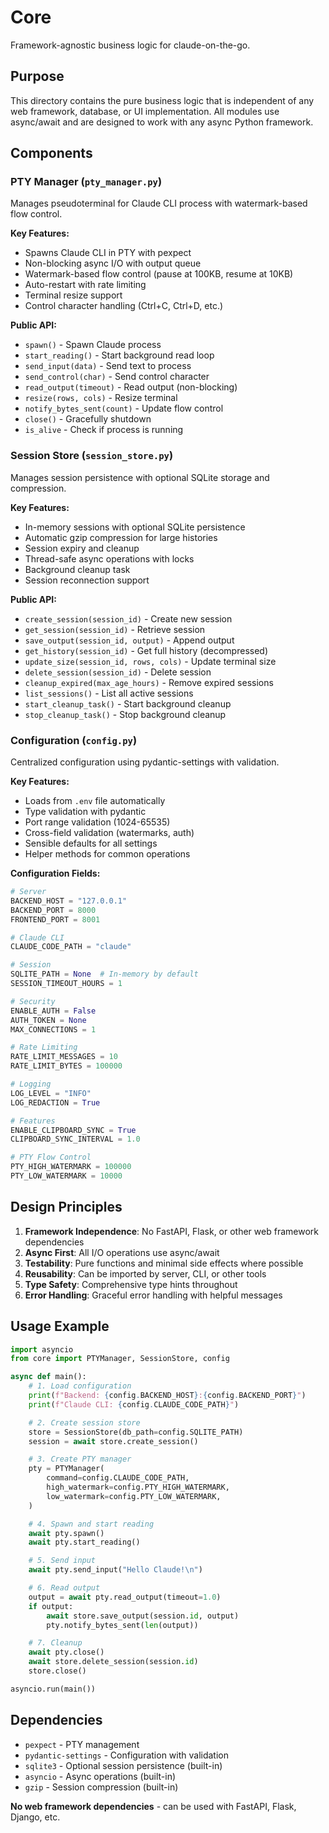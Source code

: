 # Core

Framework-agnostic business logic for claude-on-the-go.

## Purpose

This directory contains the pure business logic that is independent of any web framework, database, or UI implementation. All modules use async/await and are designed to work with any async Python framework.

## Components

### PTY Manager (`pty_manager.py`)
Manages pseudoterminal for Claude CLI process with watermark-based flow control.

**Key Features:**
- Spawns Claude CLI in PTY with pexpect
- Non-blocking async I/O with output queue
- Watermark-based flow control (pause at 100KB, resume at 10KB)
- Auto-restart with rate limiting
- Terminal resize support
- Control character handling (Ctrl+C, Ctrl+D, etc.)

**Public API:**
- `spawn()` - Spawn Claude process
- `start_reading()` - Start background read loop
- `send_input(data)` - Send text to process
- `send_control(char)` - Send control character
- `read_output(timeout)` - Read output (non-blocking)
- `resize(rows, cols)` - Resize terminal
- `notify_bytes_sent(count)` - Update flow control
- `close()` - Gracefully shutdown
- `is_alive` - Check if process is running

### Session Store (`session_store.py`)
Manages session persistence with optional SQLite storage and compression.

**Key Features:**
- In-memory sessions with optional SQLite persistence
- Automatic gzip compression for large histories
- Session expiry and cleanup
- Thread-safe async operations with locks
- Background cleanup task
- Session reconnection support

**Public API:**
- `create_session(session_id)` - Create new session
- `get_session(session_id)` - Retrieve session
- `save_output(session_id, output)` - Append output
- `get_history(session_id)` - Get full history (decompressed)
- `update_size(session_id, rows, cols)` - Update terminal size
- `delete_session(session_id)` - Delete session
- `cleanup_expired(max_age_hours)` - Remove expired sessions
- `list_sessions()` - List all active sessions
- `start_cleanup_task()` - Start background cleanup
- `stop_cleanup_task()` - Stop background cleanup

### Configuration (`config.py`)
Centralized configuration using pydantic-settings with validation.

**Key Features:**
- Loads from `.env` file automatically
- Type validation with pydantic
- Port range validation (1024-65535)
- Cross-field validation (watermarks, auth)
- Sensible defaults for all settings
- Helper methods for common operations

**Configuration Fields:**
```python
# Server
BACKEND_HOST = "127.0.0.1"
BACKEND_PORT = 8000
FRONTEND_PORT = 8001

# Claude CLI
CLAUDE_CODE_PATH = "claude"

# Session
SQLITE_PATH = None  # In-memory by default
SESSION_TIMEOUT_HOURS = 1

# Security
ENABLE_AUTH = False
AUTH_TOKEN = None
MAX_CONNECTIONS = 1

# Rate Limiting
RATE_LIMIT_MESSAGES = 10
RATE_LIMIT_BYTES = 100000

# Logging
LOG_LEVEL = "INFO"
LOG_REDACTION = True

# Features
ENABLE_CLIPBOARD_SYNC = True
CLIPBOARD_SYNC_INTERVAL = 1.0

# PTY Flow Control
PTY_HIGH_WATERMARK = 100000
PTY_LOW_WATERMARK = 10000
```

## Design Principles

1. **Framework Independence**: No FastAPI, Flask, or other web framework dependencies
2. **Async First**: All I/O operations use async/await
3. **Testability**: Pure functions and minimal side effects where possible
4. **Reusability**: Can be imported by server, CLI, or other tools
5. **Type Safety**: Comprehensive type hints throughout
6. **Error Handling**: Graceful error handling with helpful messages

## Usage Example

```python
import asyncio
from core import PTYManager, SessionStore, config

async def main():
    # 1. Load configuration
    print(f"Backend: {config.BACKEND_HOST}:{config.BACKEND_PORT}")
    print(f"Claude CLI: {config.CLAUDE_CODE_PATH}")

    # 2. Create session store
    store = SessionStore(db_path=config.SQLITE_PATH)
    session = await store.create_session()

    # 3. Create PTY manager
    pty = PTYManager(
        command=config.CLAUDE_CODE_PATH,
        high_watermark=config.PTY_HIGH_WATERMARK,
        low_watermark=config.PTY_LOW_WATERMARK,
    )

    # 4. Spawn and start reading
    await pty.spawn()
    await pty.start_reading()

    # 5. Send input
    await pty.send_input("Hello Claude!\n")

    # 6. Read output
    output = await pty.read_output(timeout=1.0)
    if output:
        await store.save_output(session.id, output)
        pty.notify_bytes_sent(len(output))

    # 7. Cleanup
    await pty.close()
    await store.delete_session(session.id)
    store.close()

asyncio.run(main())
```

## Dependencies

- `pexpect` - PTY management
- `pydantic-settings` - Configuration with validation
- `sqlite3` - Optional session persistence (built-in)
- `asyncio` - Async operations (built-in)
- `gzip` - Session compression (built-in)

**No web framework dependencies** - can be used with FastAPI, Flask, Django, etc.
